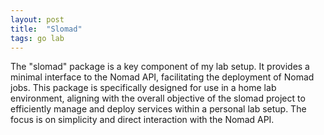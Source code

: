 ```yaml
---
layout: post
title:  "Slomad"
tags: go lab
---
```


The "slomad" package is a key component of my lab setup. It provides a minimal interface to the Nomad API, facilitating the deployment of Nomad jobs. This package is specifically designed for use in a home lab environment, aligning with the overall objective of the slomad project to efficiently manage and deploy services within a personal lab setup. The focus is on simplicity and direct interaction with the Nomad API.